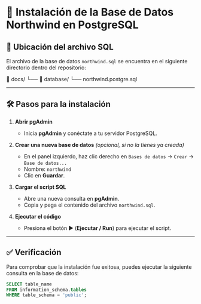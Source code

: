 # 📌 Instalación de la Base de Datos Northwind en PostgreSQL

## 📂 Ubicación del archivo SQL
El archivo de la base de datos `northwind.sql` se encuentra en el siguiente directorio dentro del repositorio:

📁 docs/ └── 📁 database/ └── northwind.postgre.sql

---

## 🛠️ Pasos para la instalación

1. **Abrir pgAdmin**  
   - Inicia **pgAdmin** y conéctate a tu servidor PostgreSQL.

2. **Crear una nueva base de datos** *(opcional, si no la tienes ya creada)*  
   - En el panel izquierdo, haz clic derecho en `Bases de datos` → `Crear` → `Base de datos...`
   - Nombre: `northwind`
   - Clic en **Guardar**.

3. **Cargar el script SQL**  
   - Abre una nueva consulta en **pgAdmin**.
   - Copia y pega el contenido del archivo `northwind.sql`.

4. **Ejecutar el código**  
   - Presiona el botón ▶️ (**Ejecutar / Run**) para ejecutar el script.
---

## ✅ Verificación

Para comprobar que la instalación fue exitosa, puedes ejecutar la siguiente consulta en la base de datos:

```sql
SELECT table_name 
FROM information_schema.tables 
WHERE table_schema = 'public';
```